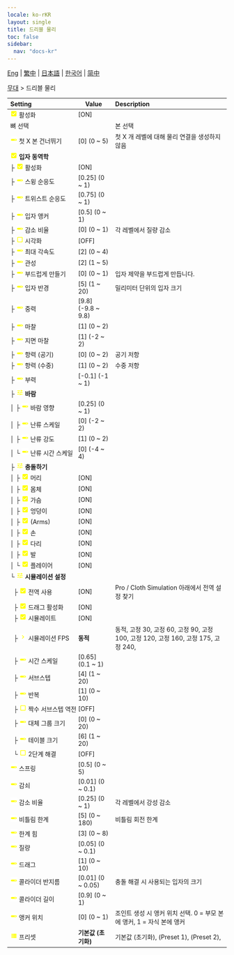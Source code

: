 ```yaml
---
locale: ko-rKR
layout: single
title: 드리블 물리
toc: false
sidebar:
  nav: "docs-kr"
---
```

[Eng](/dancexr/menu/2025.4/stage/cloth_physics) | [繁中](/tw/dancexr/menu/2025.4/stage/cloth_physics) | [日本語](/jp/dancexr/menu/2025.4/stage/cloth_physics) | [한국어](/kr/dancexr/menu/2025.4/stage/cloth_physics) | [简中](/zh/dancexr/menu/2025.4/stage/cloth_physics)

[무대](../menu#무대) > 드리블 물리



| Setting | Value | Description |
| :--- | --- | :--- |
|<nobr>![check_on icon](/images/icon/ic_check_on.png) 활성화</nobr>| [ON] | 
|<nobr> 뼈 선택</nobr>|| 본 선택
|<nobr>![slider icon](/images/icon/ic_slider.png) 첫 X 본 건너뛰기</nobr>| [0] (0 ~ 5) | 첫 X 개 레벨에 대해 물리 연결을 생성하지 않음
|<nobr>![check_on icon](/images/icon/ic_check_on.png) <b>입자 동역학</b></nobr>| | 
|<nobr>├&nbsp;![check_on icon](/images/icon/ic_check_on.png) 활성화</nobr>| [ON] | 
|<nobr>├&nbsp;![slider icon](/images/icon/ic_slider.png) 스윙 순응도</nobr>| [0.25] (0 ~ 1) | 
|<nobr>├&nbsp;![slider icon](/images/icon/ic_slider.png) 트위스트 순응도</nobr>| [0.75] (0 ~ 1) | 
|<nobr>├&nbsp;![slider icon](/images/icon/ic_slider.png) 입자 앵커</nobr>| [0.5] (0 ~ 1) | 
|<nobr>├&nbsp;![slider icon](/images/icon/ic_slider.png) 감소 비율</nobr>| [0] (0 ~ 1) | 각 레벨에서 질량 감소
|<nobr>├&nbsp;![check_off icon](/images/icon/ic_check_off.png) 시각화</nobr>| [OFF] | 
|<nobr>├&nbsp;![slider icon](/images/icon/ic_slider.png) 최대 각속도</nobr>| [2] (0 ~ 4) | 
|<nobr>├&nbsp;![slider icon](/images/icon/ic_slider.png) 관성</nobr>| [2] (1 ~ 5) | 
|<nobr>├&nbsp;![slider icon](/images/icon/ic_slider.png) 부드럽게 만들기</nobr>| [0] (0 ~ 1) | 입자 제약을 부드럽게 만듭니다.
|<nobr>├&nbsp;![slider icon](/images/icon/ic_slider.png) 입자 반경</nobr>| [5] (1 ~ 20) | 밀리미터 단위의 입자 크기
|<nobr>├&nbsp;![slider icon](/images/icon/ic_slider.png) 중력</nobr>| [9.8] (-9.8 ~ 9.8) | 
|<nobr>├&nbsp;![slider icon](/images/icon/ic_slider.png) 마찰</nobr>| [1] (0 ~ 2) | 
|<nobr>├&nbsp;![slider icon](/images/icon/ic_slider.png) 지면 마찰</nobr>| [1] (-2 ~ 2) | 
|<nobr>├&nbsp;![slider icon](/images/icon/ic_slider.png) 항력 (공기)</nobr>| [0] (0 ~ 2) | 공기 저항
|<nobr>├&nbsp;![slider icon](/images/icon/ic_slider.png) 항력 (수중)</nobr>| [1] (0 ~ 2) | 수중 저항
|<nobr>├&nbsp;![slider icon](/images/icon/ic_slider.png) 부력</nobr>| [-0.1] (-1 ~ 1) | 
|<nobr>├&nbsp;![tune icon](/images/icon/ic_tune.png) <b>바람</b></nobr>| | 
|<nobr>│&nbsp;├&nbsp;![slider icon](/images/icon/ic_slider.png) 바람 영향</nobr>| [0.25] (0 ~ 1) | 
|<nobr>│&nbsp;├&nbsp;![slider icon](/images/icon/ic_slider.png) 난류 스케일</nobr>| [0] (-2 ~ 2) | 
|<nobr>│&nbsp;├&nbsp;![slider icon](/images/icon/ic_slider.png) 난류 강도</nobr>| [1] (0 ~ 2) | 
|<nobr>│&nbsp;└&nbsp;![slider icon](/images/icon/ic_slider.png) 난류 시간 스케일</nobr>| [0] (-4 ~ 4) | 
|<nobr>├&nbsp;![tune icon](/images/icon/ic_tune.png) <b>충돌하기</b></nobr>| | 
|<nobr>│&nbsp;├&nbsp;![check_on icon](/images/icon/ic_check_on.png) 머리</nobr>| [ON] | 
|<nobr>│&nbsp;├&nbsp;![check_on icon](/images/icon/ic_check_on.png) 몸체</nobr>| [ON] | 
|<nobr>│&nbsp;├&nbsp;![check_on icon](/images/icon/ic_check_on.png) 가슴</nobr>| [ON] | 
|<nobr>│&nbsp;├&nbsp;![check_on icon](/images/icon/ic_check_on.png) 엉덩이</nobr>| [ON] | 
|<nobr>│&nbsp;├&nbsp;![check_on icon](/images/icon/ic_check_on.png) (Arms)</nobr>| [ON] | 
|<nobr>│&nbsp;├&nbsp;![check_on icon](/images/icon/ic_check_on.png) 손</nobr>| [ON] | 
|<nobr>│&nbsp;├&nbsp;![check_on icon](/images/icon/ic_check_on.png) 다리</nobr>| [ON] | 
|<nobr>│&nbsp;├&nbsp;![check_on icon](/images/icon/ic_check_on.png) 발</nobr>| [ON] | 
|<nobr>│&nbsp;└&nbsp;![check_on icon](/images/icon/ic_check_on.png) 플레이어</nobr>| [ON] | 
|<nobr>└&nbsp;![tune icon](/images/icon/ic_tune.png) <b>시뮬레이션 설정</b></nobr>| | 
|<nobr>&nbsp;&nbsp;├&nbsp;![check_on icon](/images/icon/ic_check_on.png) 전역 사용</nobr>| [ON] | Pro / Cloth Simulation 아래에서 전역 설정 찾기
|<nobr>&nbsp;&nbsp;├&nbsp;![check_on icon](/images/icon/ic_check_on.png) 드래그 활성화</nobr>| [ON] | 
|<nobr>&nbsp;&nbsp;├&nbsp;![check_on icon](/images/icon/ic_check_on.png) 시뮬레이트</nobr>| [ON] | 
|<nobr>&nbsp;&nbsp;├&nbsp;![chevron icon](/images/icon/ic_chevron.png) 시뮬레이션 FPS</nobr>| **동적** | 동적, 고정 30, 고정 60, 고정 90, 고정 100, 고정 120, 고정 160, 고정 175, 고정 240,  |
|<nobr>&nbsp;&nbsp;├&nbsp;![slider icon](/images/icon/ic_slider.png) 시간 스케일</nobr>| [0.65] (0.1 ~ 1) | 
|<nobr>&nbsp;&nbsp;├&nbsp;![slider icon](/images/icon/ic_slider.png) 서브스텝</nobr>| [4] (1 ~ 20) | 
|<nobr>&nbsp;&nbsp;├&nbsp;![slider icon](/images/icon/ic_slider.png) 반복</nobr>| [1] (0 ~ 10) | 
|<nobr>&nbsp;&nbsp;├&nbsp;![check_off icon](/images/icon/ic_check_off.png) 짝수 서브스텝 역전</nobr>| [OFF] | 
|<nobr>&nbsp;&nbsp;├&nbsp;![slider icon](/images/icon/ic_slider.png) 대체 그룹 크기</nobr>| [0] (0 ~ 20) | 
|<nobr>&nbsp;&nbsp;├&nbsp;![slider icon](/images/icon/ic_slider.png) 테이블 크기</nobr>| [6] (1 ~ 20) | 
|<nobr>&nbsp;&nbsp;└&nbsp;![check_off icon](/images/icon/ic_check_off.png) 2단계 해결</nobr>| [OFF] | 
|<nobr>![slider icon](/images/icon/ic_slider.png) 스프링</nobr>| [0.5] (0 ~ 5) | 
|<nobr>![slider icon](/images/icon/ic_slider.png) 감쇠</nobr>| [0.01] (0 ~ 0.1) | 
|<nobr>![slider icon](/images/icon/ic_slider.png) 감소 비율</nobr>| [0.25] (0 ~ 1) | 각 레벨에서 강성 감소
|<nobr>![slider icon](/images/icon/ic_slider.png) 비틀림 한계</nobr>| [5] (0 ~ 180) | 비틀림 회전 한계
|<nobr>![slider icon](/images/icon/ic_slider.png) 한계 힘</nobr>| [3] (0 ~ 8) | 
|<nobr>![slider icon](/images/icon/ic_slider.png) 질량</nobr>| [0.05] (0 ~ 0.1) | 
|<nobr>![slider icon](/images/icon/ic_slider.png) 드래그</nobr>| [1] (0 ~ 10) | 
|<nobr>![slider icon](/images/icon/ic_slider.png) 콜라이더 반지름</nobr>| [0.01] (0 ~ 0.05) | 충돌 해결 시 사용되는 입자의 크기
|<nobr>![slider icon](/images/icon/ic_slider.png) 콜라이더 길이</nobr>| [0.9] (0 ~ 1) | 
|<nobr>![slider icon](/images/icon/ic_slider.png) 앵커 위치</nobr>| [0] (0 ~ 1) | 조인트 생성 시 앵커 위치 선택. 0 = 부모 본에 앵커, 1 = 자식 본에 앵커
|<nobr>![list icon](/images/icon/ic_list.png) 프리셋</nobr>| **기본값 (초기화)** | 기본값 (초기화), (Preset 1), (Preset 2),  |
